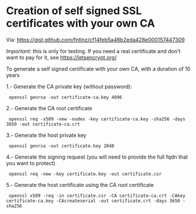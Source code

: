 # Creation of self signed SSL certificates with your own CA

Via: <https://gist.github.com/fntlnz/cf14feb5a46b2eda428e000157447309>

*Important*: this is only for testing. If you need a real certificate and don't want to pay for it, see <https://letsencrypt.org/>

To generate a self signed certificate with your own CA, with a duration of 10 years

1.- Generate the CA private key (without password):

```
 openssl genrsa -out certificate-ca.key 4096
```

2.- Generate the CA root certificate

```
 openssl req -x509 -new -nodes -key certificate-ca.key -sha256 -days 3650 -out certificate-ca.crt
```

3.- Generate the host private key

```
 openssl genrsa -out certificate.key 2048
```

4.- Generate the signing request (you will need to provide the full fqdn that you want to protect)

```
 openssl req -new -key certificate.key -out certificate.csr 
```

5.- Generate the host certificate using the CA root certificate

```
 openssl x509 -req -in certificate.csr -CA certificate-ca.crt -CAkey certificate-ca.key -CAcreateserial -out certificate.crt -days 3650 -sha256
```
